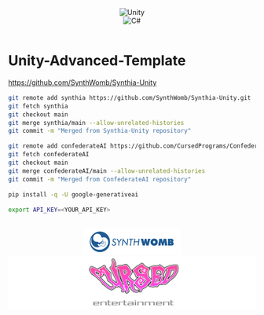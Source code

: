 <div align="center"> 
  <img alt="Unity" src="https://img.shields.io/badge/unity%20-%23323330.svg?&style=for-the-badge&logo=unity&logoColor=white"/>  
</div>
<div align="center">
  <img alt="C#" src="https://img.shields.io/badge/C%23-%23323330.svg?&style=for-the-badge&logo=csharp&logoColor=white"/> 
</div>
<br>

# Unity-Advanced-Template

https://github.com/SynthWomb/Synthia-Unity
```bash
git remote add synthia https://github.com/SynthWomb/Synthia-Unity.git
git fetch synthia
git checkout main
git merge synthia/main --allow-unrelated-histories
git commit -m "Merged from Synthia-Unity repository"
```

```bash
git remote add confederateAI https://github.com/CursedPrograms/ConfederateAI.git
git fetch confederateAI
git checkout main
git merge confederateAI/main --allow-unrelated-histories
git commit -m "Merged from ConfederateAI repository"
```


```bash
pip install -q -U google-generativeai
```
```bash
export API_KEY=<YOUR_API_KEY>
```
<br>

<div align="center">
<a href="https://github.com/SynthWomb" target="_blank" align="center">
    <img src="https://github.com/SynthWomb/synth.womb/blob/main/logos/synthwomb07.png"
        alt="SynthWomb" style="width:200px;"/>
</a>

<a href="https://cursed-entertainment.itch.io/" target="_blank">
    <img src="https://github.com/CursedPrograms/cursedentertainment/raw/main/images/logos/logo-wide-grey.png"
        alt="CursedEntertainment Logo">
</a>
